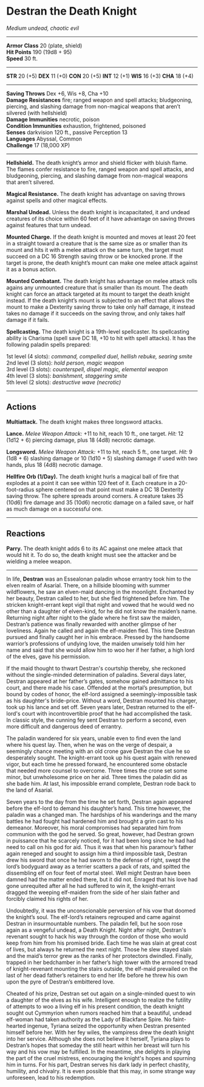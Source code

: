 # Destran the Death Knight

_Medium undead, chaotic evil_

---

**Armor Class** 20 (plate, shield)  
**Hit Points** 190 (19d8 + 95)  
**Speed** 30 ft.  

---

**STR** 20 (+5) **DEX** 11 (+0) **CON** 20 (+5) **INT** 12 (+1) **WIS** 16 (+3) **CHA** 18 (+4)

---

**Saving Throws** Dex +6, Wis +8, Cha +10  
**Damage Resistances** fire; ranged weapon and spell attacks; bludgeoning, piercing, and slashing damage from non-magical weapons that aren’t silvered (with hellshield)  
**Damage Immunities** necrotic, poison  
**Condition Immunities** exhaustion, frightened, poisoned  
**Senses** darkvision 120 ft., passive Perception 13  
**Languages** Abyssal, Common  
**Challenge** 17 (18,000 XP)  

---

**Hellshield.** The death knight’s armor and shield flicker with bluish flame. The flames confer resistance to fire, ranged weapon and spell attacks, and bludgeoning, piercing, and slashing damage from non-magical weapons that aren’t silvered.

**Magical Resistance.** The death knight has advantage on saving throws against spells and other magical effects.

**Marshal Undead.** Unless the death knight is incapacitated, it and undead creatures of its choice within 60 feet of it have advantage on saving throws against features that turn undead.

**Mounted Charge.** If the death knight is mounted and moves at least 20 feet in a straight toward a creature that is the same size as or smaller than its mount and hits it with a melee attack on the same turn, the target must succeed on a DC 16 Strength saving throw or be knocked prone. If the target is prone, the death knight’s mount can make one melee attack against it as a bonus action.

**Mounted Combatant.** The death knight has advantage on melee attack rolls agains any unmounted creature that is smaller than its mount. The death knight can force an attack targeted at its mount to target the death knight instead. If the death knight’s mount is subjected to an effect that allows the mount to make a Dexterity saving throw to take only half damage, it instead takes no damage if it succeeds on the saving throw, and only takes half damage if it fails.

**Spellcasting.** The death knight is a 19th-level spellcaster. Its spellcasting ability is Charisma (spell save DC 18, +10 to hit with spell attacks). It has the following paladin spells prepared:

1st level (4 slots): _command, compelled duel, hellish rebuke, searing smite_  
2nd level (3 slots): _hold person, magic weapon_  
3rd level (3 slots): _counterspell, dispel magic, elemental weapon_  
4th level (3 slots): _banishment, staggering smite_  
5th level (2 slots): _destructive wave (necrotic)_  

---

## Actions

**Multiattack.** The death knight makes three longsword attacks.

**Lance.** _Melee Weapon Attack:_ +11 to hit, reach 10 ft., one target. _Hit:_ 12 (1d12 + 6) piercing damage, plus 18 (4d8) necrotic damage.

**Longsword.** _Melee Weapon Attack:_ +11 to hit, reach 5 ft., one target. _Hit:_ 9 (1d8 + 6) slashing damage or 10 (1d10 + 5) slashing damage if used with two hands, plus 18 (4d8) necrotic damage.

**Hellfire Orb (1/Day).** The death knight hurls a magical ball of fire that explodes at a point it can see within 120 feet of it. Each creature in a 20-foot-radius sphere centered on that point must make a DC 18 Dexterity saving throw. The sphere spreads around corners. A creature takes 35 (10d6) fire damage and 35 (10d6) necrotic damage on a failed save, or half as much damage on a successful one.

---

## Reactions

**Parry.** The death knight adds 6 to its AC against one melee attack that would hit it. To do so, the death knight must see the attacker and be wielding a melee weapon.

---

In life, **Destran** was an Essealonan paladin whose errantry took him to the elven realm of Asarial. There, on a hillside blooming with summer wildflowers, he saw an elven-maid dancing in the moonlight. Enchanted by her beauty, Destran called to her, but she fled frightened before him. The stricken knight-errant kept vigil that night and vowed that he would wed no other than a daughter of elven-kind, for he did not know the maiden’s name. Returning night after night to the glade where he first saw the maiden, Destran’s patience was finally rewarded with another glimpse of her loveliness. Again he called and again the elf-maiden fled. This time Destran pursued and finally caught her in his embrace. Pressed by the handsome warrior’s professions of undying love, the maiden unwisely told him her name and said that she would allow him to woo her if her father, a high lord of the elves, gave his permission.

If the maid thought to thwart Destran's courtship thereby, she reckoned without the single-minded determination of paladins. Several days later, Destran appeared at her father’s gates, somehow gained admittance to his court, and there made his case. Offended at the mortal’s presumption, but bound by codes of honor, the elf-lord assigned a seemingly-impossible task as his daughter's bride-price. Without a word, Destran mounted his charger, took up his lance and set off. Seven years later, Destran returned to the elf-lord's court with incontrovertible proof that he had accomplished the task. In classic style, the cunning fey sent Destran to perform a second, even more difficult and dangerous deed of errantry.

The paladin wandered for six years, unable even to find even the land where his quest lay. Then, when he was on the verge of despair, a seemingly chance meeting with an old crone gave Destran the clue he so desperately sought. The knight-errant took up his quest again with renewed vigor, but each time he pressed forward, he encountered some obstacle that needed more counsel to overcome. Three times the crone set some minor, but unwholesome price on her aid. Three times the paladin did as she bade him. At last, his impossible errand complete, Destran rode back to the land of Asarial.

Seven years to the day from the time he set forth, Destran again appeared before the elf-lord to demand his daughter’s hand. This time however, the paladin was a changed man. The hardships of his wanderings and the many battles he had fought had hardened him and brought a grim cast to his demeanor. Moreover, his moral compromises had separated him from communion with the god he served. So great, however, had Destran grown in puissance that he scarcely noticed, for it had been long since he had had need to call on his god for aid. Thus it was that when his paramour’s father again reneged and sought to assign him a third impossible task, Destran drew his sword that once he had sworn to the defense of right, swept the lord’s bodyguard away as a terrier scatters a pack of rats, and spitted the dissembling elf on four feet of mortal steel. Well might Destran have been damned had the matter ended there, but it did not. Enraged that his love had gone unrequited after all he had suffered to win it, the knight-errant dragged the weeping elf-maiden from the side of her slain father and forcibly claimed his rights of her.

Undoubtedly, it was the unconscionable perversion of his vow that doomed the knight’s soul. The elf-lord’s retainers regrouped and came against Destran in insurmountable numbers. The paladin fell, but he soon rose again as a vengeful undead, a Death Knight. Night after night, Destran's revenant sought to hack his way through the cordon of those who would keep from him from his promised bride. Each time he was slain at great cost of lives, but always he returned the next night. Those he slew stayed slain and the maid’s terror grew as the ranks of her protectors dwindled. Finally, trapped in her bedchamber in her father’s high tower with the armored tread of knight-revenant mounting the stairs outside, the elf-maid prevailed on the last of her dead father’s retainers to end her life before he threw his own upon the pyre of Destran’s embittered love.

Cheated of his prize, Destran set out again on a single-minded quest to win a daughter of the elves as his wife. Intelligent enough to realize the futility of attempts to woo a living elf in his present condition, the death knight sought out Cymmyrion when rumors reached him that a beautiful, undead elf-woman had taken authority as the Lady of Blackfane Spire. No faint-hearted ingenue, Tyriana seized the opportunity when Destran presented himself before her. With her fey wiles, the vampiress drew the death knight into her service. Although she does not believe it herself, Tyriana plays to Destran’s hopes that someday the still heart within her breast will turn his way and his vow may be fulfilled. In the meantime, she delights in playing the part of the cruel mistress, encouraging the knight's hopes and spurning him in turns. For his part, Destran serves his dark lady in perfect chastity, humility, and chivalry. It is even possible that this may, in some strange way unforeseen, lead to his redemption.